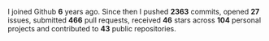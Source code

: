 
I joined Github **6** years ago. Since then I pushed **2363** commits, opened **27** issues, submitted **466** pull requests, received **46** stars across **104** personal projects and contributed to **43** public repositories.
